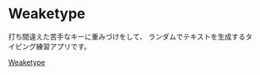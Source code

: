 # Weaketype

打ち間違えた苦手なキーに重みづけをして、
ランダムでテキストを生成するタイピング練習アプリです。

[Weaketype](https://weaketype.netlify.app)
